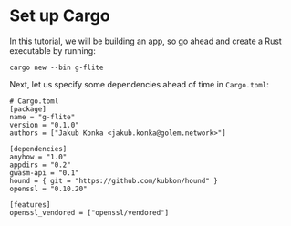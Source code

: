 # Set up Cargo

In this tutorial, we will be building an app, so go ahead and create
a Rust executable by running:

```
cargo new --bin g-flite
```

Next, let us specify some dependencies ahead of time in `Cargo.toml`:

```
# Cargo.toml
[package]
name = "g-flite"
version = "0.1.0"
authors = ["Jakub Konka <jakub.konka@golem.network>"]

[dependencies]
anyhow = "1.0"
appdirs = "0.2"
gwasm-api = "0.1"
hound = { git = "https://github.com/kubkon/hound" }
openssl = "0.10.20"

[features]
openssl_vendored = ["openssl/vendored"]
```
